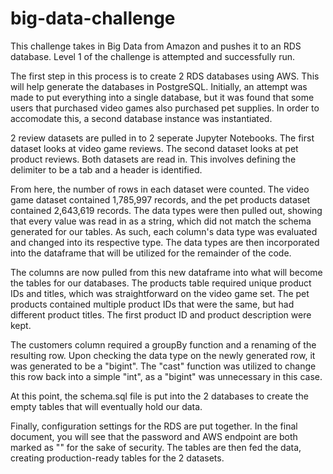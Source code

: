 # big-data-challenge

This challenge takes in Big Data from Amazon and pushes it to an RDS database. 
Level 1 of the challenge is attempted and successfully run. 

The first step in this process is to create 2 RDS databases using AWS. This will help generate the databases in PostgreSQL. Initially, an attempt was made to put everything into a single database, but it was found that some users that purchased video games also purchased pet supplies. In order to accomodate this, a second database instance was instantiated.


2 review datasets are pulled in to 2 seperate Jupyter Notebooks. The first dataset looks at video game reviews. The second dataset looks at pet product reviews. Both datasets are read in. This involves defining the delimiter to be a tab and a header is identified. 

From here, the number of rows in each dataset were counted. The video game dataset contained 1,785,997 records, and the pet products dataset contained 2,643,619 records. The data types were then pulled out, showing that every value was read in as a string, which did not match the schema generated for our tables. As such, each column's data type was evaluated and changed into its respective type. The data types are then incorporated into the dataframe that will be utilized for the remainder of the code.


The columns are now pulled from this new dataframe into what will become the tables for our databases. The products table required unique product IDs and titles, which was straightforward on the video game set. The pet products contained multiple product IDs that were the same, but had different product titles. The first product ID and product description were kept. 

The customers column required a groupBy function and a renaming of the resulting row. Upon checking the data type on the newly generated row, it was generated to be a "bigint". The "cast" function was utilized to change this row back into a simple "int", as a "bigint" was unnecessary in this case.


At this point, the schema.sql file is put into the 2 databases to create the empty tables that will eventually hold our data.


Finally, configuration settings for the RDS are put together. In the final document, you will see that the password and AWS endpoint are both marked as "<REDACTED>" for the sake of security. The tables are then fed the data, creating production-ready tables for the 2 datasets.
